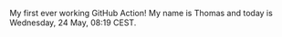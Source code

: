 My first ever working GitHub Action!
My name is Thomas and today is Wednesday, 24 May, 08:19 CEST. 
